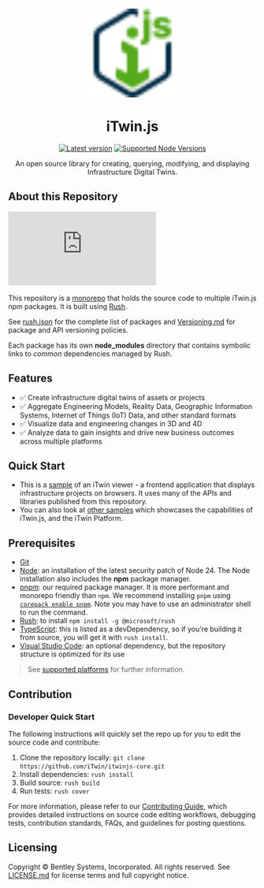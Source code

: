 ﻿<p align="center">
 <a href="https://www.itwinjs.org/" target="_blank" rel="noopener noreferrer">
    <img width="180" src="./docs/assets/itwinjs-logo-colorized.svg" alt="iTwin.js Logo">
  </a>
</p>

<h1 align="center">
iTwin.js
</h1>
<p align="center">
    <a href="https://github.com/iTwin/itwinjs-core/releases/latest"><img src="https://img.shields.io/github/v/release/iTwin/itwinjs-core?label=latest" alt="Latest version"></a>
    <a href="https://nodejs.org/en/about/previous-releases">
    <img src="https://img.shields.io/badge/dynamic/json?url=https%3A%2F%2Fgithub.com%2FiTwin%2Fitwinjs-core%2Fraw%2Fmaster%2Frush.json&query=%24.nodeSupportedVersionRange&label=node&color=33a921"
    alt="Supported Node Versions">
    </a>
</a>
<p align="center">
An open source library for creating, querying, modifying, and displaying Infrastructure Digital Twins.
</p>

## About this Repository

[![Build status](https://dev.azure.com/imodeljs/imodeljs/_apis/build/status/iModel.js)](https://dev.azure.com/imodeljs/imodeljs/_build/latest?definitionId=12)

This repository is a [monorepo](https://en.wikipedia.org/wiki/Monorepo) that holds the source code to multiple iTwin.js npm packages. It is built using [Rush](http://rushjs.io/).

See [rush.json](./rush.json) for the complete list of packages and [Versioning.md](./Versioning.md) for package and API versioning policies.

Each package has its own **node_modules** directory that contains symbolic links to _common_ dependencies managed by Rush.

## Features

- ✅ Create infrastructure digital twins of assets or projects
- ✅ Aggregate Engineering Models, Reality Data, Geographic Information Systems, Internet of Things (IoT) Data, and other standard formats
- ✅ Visualize data and engineering changes in 3D and 4D
- ✅ Analyze data to gain insights and drive new business outcomes across multiple platforms

## Quick Start

- This is a [sample](https://www.itwinjs.org/sandboxes/iTwinPlatform/3d%20Viewer) of an iTwin viewer - a frontend application that displays infrastructure projects on browsers. It uses many of the APIs and libraries published from this repository.
- You can also look at [other samples](https://developer.bentley.com/samples/) which showcases the capabilities of iTwin.js, and the iTwin Platform.

## Prerequisites

- [Git](https://git-scm.com/)
- [Node](https://nodejs.org/en/): an installation of the latest security patch of Node 24. The Node installation also includes the **npm** package manager.
- [pnpm](https://pnpm.io/): our required package manager. It is more performant and monorepo friendly than `npm`. We recommend installing `pnpm` using [`corepack enable pnpm`](https://pnpm.io/installation#using-corepack). Note you may have to use an administrator shell to run the command.
- [Rush](https://github.com/Microsoft/web-build-tools/wiki/Rush): to install `npm install -g @microsoft/rush`
- [TypeScript](https://www.typescriptlang.org/): this is listed as a devDependency, so if you're building it from source, you will get it with `rush install`.
- [Visual Studio Code](https://code.visualstudio.com/): an optional dependency, but the repository structure is optimized for its use

> See [supported platforms](./docs/learning/SupportedPlatforms.md) for further information.

## Contribution

### Developer Quick Start

The following instructions will quickly set the repo up for you to edit the source code and contribute:

1. Clone the repository locally: `git clone https://github.com/iTwin/itwinjs-core.git`
2. Install dependencies: `rush install`
3. Build source: `rush build`
4. Run tests: `rush cover`

​For more information, please refer to our [Contributing Guide](./CONTRIBUTING.md), which provides detailed instructions on source code editing workflows, debugging tests, contribution standards, FAQs, and guidelines for posting questions.​

## Licensing

Copyright © Bentley Systems, Incorporated. All rights reserved. See [LICENSE.md](./LICENSE.md) for license terms and full copyright notice.
